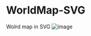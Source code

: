 # WorldMap-SVG
Wolrd map in SVG
![image](https://github.com/user-attachments/assets/6eadbde1-ef61-4d26-8240-daf16590e366)
